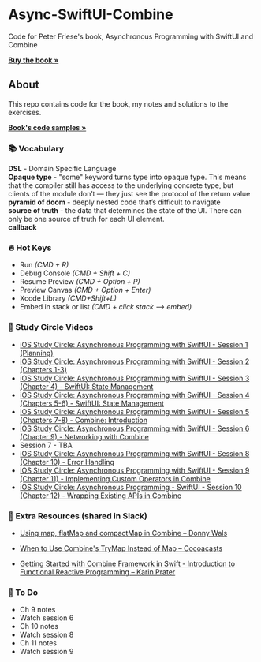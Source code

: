 # Async-SwiftUI-Combine
Code for Peter Friese's book, Asynchronous Programming with SwiftUI and Combine 

<a href="https://www.amazon.com/Asynchronous-Programming-SwiftUI-Combine-Functional/dp/1484285719/"><strong>Buy the book »</strong></a>
<br />
      

<!-- ABOUT THE PROJECT -->
## About

This repo contains code for the book, my notes and solutions to the exercises.

<a href="https://github.com/peterfriese/Asynchronous-Programming-with-SwiftUI-and-Combine/"><strong>Book's code samples »</strong></a>
<br />


<!-- GENERAL NOTES -->
### 📚 Vocabulary
**DSL** - Domain Specific Language<br>
**Opaque type** - "some" keyword turns type into opaque type. This means that the compiler still has access to the underlying concrete type, but clients of the module don’t — they just see the protocol of the return value<br>
**pyramid of doom** - deeply nested code that’s difficult to navigate<br>
**source of truth** - the data that determines the state of the UI. There can only be one source of truth for each UI element.<br>
**callback** 


### 🔥 Hot Keys
* Run *(CMD + R)*
* Debug Console *(CMD + Shift + C)*
* Resume Preview *(CMD + Option + P)*
* Preview Canvas *(CMD + Option + Enter)*
* Xcode Library *(CMD+Shift+L)* 
* Embed in stack or list *(CMD + click stack --> embed)*

### 🌟 Study Circle Videos
* [iOS Study Circle: Asynchronous Programming with SwiftUI - Session 1 (Planning)](https://www.youtube.com/watch?v=mtA6eie1Dsw)
* [iOS Study Circle: Asynchronous Programming with SwiftUI - Session 2 (Chapters 1-3)](https://www.youtube.com/watch?v=ELxsFvNdRkY)
* [iOS Study Circle: Asynchronous Programming with SwiftUI - Session 3 (Chapter 4) - SwiftUI: State Management](https://www.youtube.com/watch?v=B76Q_l1Do4Q)
* [iOS Study Circle: Asynchronous Programming with SwiftUI - Session 4 (Chapters 5-6) - SwiftUI: State Management](https://www.youtube.com/watch?v=5ZoWCbfRyHM)
* [iOS Study Circle: Asynchronous Programming with SwiftUI - Session 5 (Chapters 7-8) - Combine: Introduction](https://www.youtube.com/watch?v=n9SFqHxDozI)
* [iOS Study Circle: Asynchronous Programming with SwiftUI - Session 6 (Chapter 9) - Networking with Combine](https://www.youtube.com/watch?v=XiL07wvmYb4)
* Session 7 - TBA
* [iOS Study Circle: Asynchronous Programming with SwiftUI - Session 8 (Chapter 10) - Error Handling](https://www.youtube.com/watch?v=lpBE6iuYqPk)
* [iOS Study Circle: Asynchronous Programming with SwiftUI - Session 9 (Chapter 11) - Implementing Custom Operators in Combine](https://www.youtube.com/watch?v=WfnP7ju0F0A)
* [iOS Study Circle: Asynchronous Programming - SwiftUI - Session 10 (Chapter 12) - Wrapping Existing APIs in Combine](https://www.youtube.com/watch?v=1JS5D36lGb0)

### 🔬 Extra Resources (shared in Slack)

* [Using map, flatMap and compactMap in Combine – Donny Wals](https://www.donnywals.com/using-map-flatmap-and-compactmap-in-combine/)
* [When to Use Combine's TryMap Instead of Map – Cocoacasts](https://cocoacasts.com/combine-essentials-when-to-use-combine-trymap-instead-of-map)


* [Getting Started with Combine Framework in Swift - Introduction to Functional Reactive Programming – Karin Prater](https://www.youtube.com/watch?v=tbzR-eHr6oo&list=PLWHegwAgjOkoIMgZ7QF_SHUtEB_rWXtH0)


### 🐣 To Do
* Ch 9 notes
* Watch session 6
* Ch 10 notes
* Watch session 8
* Ch 11 notes
* Watch session 9
